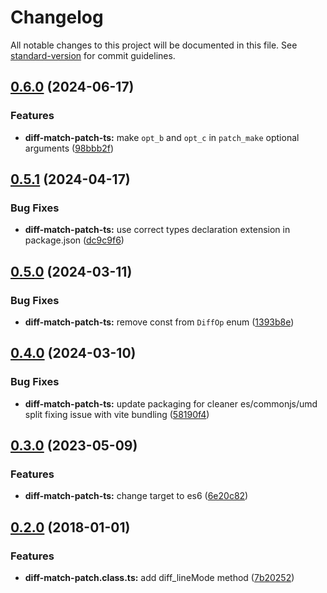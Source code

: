 # Changelog

All notable changes to this project will be documented in this file. See [standard-version](https://github.com/conventional-changelog/standard-version) for commit guidelines.

## [0.6.0](https://github.com/rars/diff-match-patch-ts/compare/v0.5.1...v0.6.0) (2024-06-17)

### Features

- **diff-match-patch-ts:** make `opt_b` and `opt_c` in `patch_make` optional arguments ([98bbb2f](https://github.com/rars/diff-match-patch-ts/commit/98bbb2f323929f9c8bf1636191c163fc54b00830))

## [0.5.1](https://github.com/rars/diff-match-patch-ts/compare/v0.5.0...v0.5.1) (2024-04-17)

### Bug Fixes

- **diff-match-patch-ts:** use correct types declaration extension in package.json ([dc9c9f6](https://github.com/rars/diff-match-patch-ts/commit/dc9c9f6bef71e5ea3c99d10c9d9b5777f30a0f4e))

## [0.5.0](https://github.com/rars/diff-match-patch-ts/compare/v0.4.0...v0.5.0) (2024-03-11)

### Bug Fixes

- **diff-match-patch-ts:** remove const from `DiffOp` enum ([1393b8e](https://github.com/rars/diff-match-patch-ts/commit/1393b8e439f90715aca07a82349830898475484e))

## [0.4.0](https://github.com/rars/diff-match-patch-ts/compare/v0.3.0...v0.4.0) (2024-03-10)

### Bug Fixes

- **diff-match-patch-ts:** update packaging for cleaner es/commonjs/umd split fixing issue with vite bundling ([58190f4](https://github.com/rars/diff-match-patch-ts/commit/58190f4f93cdb69b4c5a8512ec72ca54672d6435))

## [0.3.0](https://github.com/rars/diff-match-patch-ts/compare/v0.2.0...v0.3.0) (2023-05-09)

### Features

- **diff-match-patch-ts:** change target to es6 ([6e20c82](https://github.com/rars/diff-match-patch-ts/commit/6e20c82b696652d12d7345ccf8f158e54c82afe3))

<a name="0.2.0"></a>

## [0.2.0](https://github.com/rars/diff-match-patch-ts/compare/0.1.0...0.2.0) (2018-01-01)

### Features

- **diff-match-patch.class.ts:** add diff_lineMode method ([7b20252](https://github.com/rars/diff-match-patch-ts/commit/7b20252))

